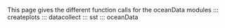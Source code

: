 This page gives the different function calls for the oceanData modules 
::: createplots
::: datacollect 
::: sst 
::: oceanData
